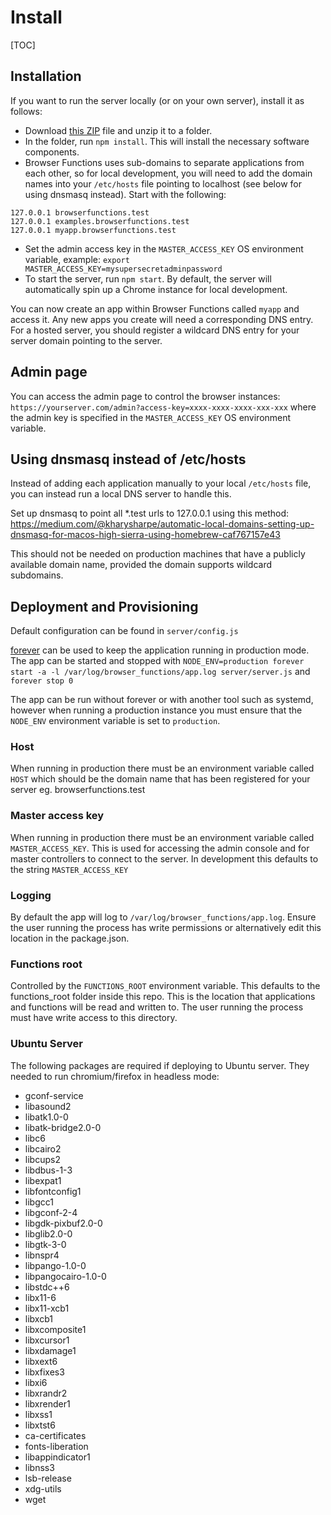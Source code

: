 # Install

[TOC]

## Installation

If you want to run the server locally (or on your own server), install it as follows:

- Download [this ZIP](https://github.com/IBM/browser-functions/browser_backend/archive/master.zip) file and unzip it to a folder.
- In the folder, run `npm install`. This will install the necessary software components.
- Browser Functions uses sub-domains to separate applications from each other, so for local development, you will need to add the domain names into your `/etc/hosts` file pointing to localhost (see below for using dnsmasq instead). Start with the following:

```
127.0.0.1 browserfunctions.test 
127.0.0.1 examples.browserfunctions.test
127.0.0.1 myapp.browserfunctions.test
```
- Set the admin access key in the `MASTER_ACCESS_KEY` OS environment variable, example: `export MASTER_ACCESS_KEY=mysupersecretadminpassword`
- To start the server, run `npm start`. By default, the server will automatically spin up a Chrome instance for local development.

You can now create an app within Browser Functions called `myapp` and access it. Any new apps you create will need a corresponding DNS entry. For a hosted server, you should register a wildcard DNS entry for your server domain pointing to the server.

## Admin page

You can access the admin page to control the browser instances: `https://yourserver.com/admin?access-key=xxxx-xxxx-xxxx-xxx-xxx` where the admin key is specified in the `MASTER_ACCESS_KEY` OS environment variable.

## Using dnsmasq instead of /etc/hosts

Instead of adding each application manually to your local `/etc/hosts` file, you can instead run a local DNS server to handle this.

Set up dnsmasq to point all *.test urls to 127.0.0.1 using this method:
https://medium.com/@kharysharpe/automatic-local-domains-setting-up-dnsmasq-for-macos-high-sierra-using-homebrew-caf767157e43

This should not be needed on production machines that have a publicly available domain name, provided the domain supports wildcard subdomains.

## Deployment and Provisioning

Default configuration can be found in `server/config.js`

[forever](https://github.com/foreversd/forever) can be used to keep the application running in production mode. The app can be started
and stopped with `NODE_ENV=production forever start -a -l /var/log/browser_functions/app.log server/server.js` and `forever stop 0`

The app can be run without forever or with another tool such as systemd, however when running a production instance you must ensure that the `NODE_ENV` environment
variable is set to `production`.

### Host
When running in production there must be an environment variable called `HOST` which should be the domain name that has been registered 
for your server eg. browserfunctions.test

### Master access key
When running in production there must be an environment variable called `MASTER_ACCESS_KEY`. This is used for accessing the admin console
and for master controllers to connect to the server. In development this defaults to the string `MASTER_ACCESS_KEY`

### Logging
By default the app will log to `/var/log/browser_functions/app.log`. Ensure the user running the process has write permissions
or alternatively edit this location in the package.json.

### Functions root
Controlled by the `FUNCTIONS_ROOT` environment variable. This defaults to the functions_root folder inside this repo.
This is the location that applications and functions will be read and written to. The user running the process must have write access to this directory. 

### Ubuntu Server
The following packages are required if deploying to Ubuntu server. They needed to run chromium/firefox in headless mode:
- gconf-service
- libasound2
- libatk1.0-0
- libatk-bridge2.0-0
- libc6
- libcairo2
- libcups2
- libdbus-1-3
- libexpat1
- libfontconfig1
- libgcc1
- libgconf-2-4
- libgdk-pixbuf2.0-0
- libglib2.0-0
- libgtk-3-0
- libnspr4
- libpango-1.0-0
- libpangocairo-1.0-0
- libstdc++6
- libx11-6
- libx11-xcb1
- libxcb1
- libxcomposite1
- libxcursor1
- libxdamage1
- libxext6
- libxfixes3
- libxi6
- libxrandr2
- libxrender1
- libxss1
- libxtst6
- ca-certificates
- fonts-liberation
- libappindicator1
- libnss3
- lsb-release
- xdg-utils
- wget

